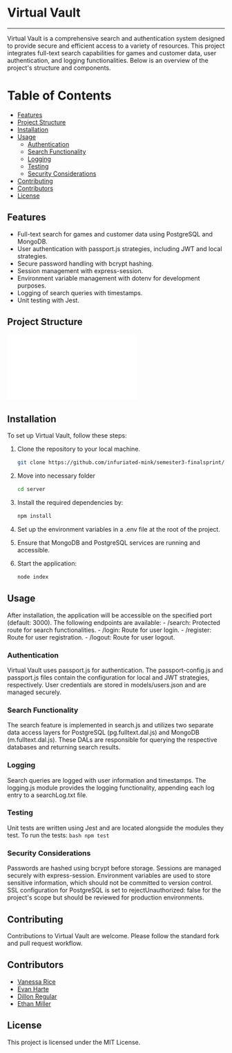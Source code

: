 # Virtual Vault

---

Virtual Vault is a comprehensive search and authentication system designed to provide secure and efficient access to a variety of resources. This project integrates full-text search capabilities for games and customer data, user authentication, and logging functionalities. Below is an overview of the project's structure and components.

# Table of Contents

- [Features](#features)
- [Project Structure](#project-structure)
- [Installation](#installation)
- [Usage](#usage)
  - [Authentication](#authentication)
  - [Search Functionality](#search-functionality)
  - [Logging](#logging)
  - [Testing](#testing)
  - [Security Considerations](#security-considerations)
- [Contributing](#contributing)
- [Contributors](#contributors)
- [License](#license)

## Features

- Full-text search for games and customer data using PostgreSQL and MongoDB.
- User authentication with passport.js strategies, including JWT and local strategies.
- Secure password handling with bcrypt hashing.
- Session management with express-session.
- Environment variable management with dotenv for development purposes.
- Logging of search queries with timestamps.
- Unit testing with Jest.

## Project Structure

![file-structure](file-structure.pdf)

## Installation

To set up Virtual Vault, follow these steps:

1. Clone the repository to your local machine.
   ```bash
   git clone https://github.com/infuriated-mink/semester3-finalsprint/
   ```
2. Move into necessary folder

   ```bash
   cd server
   ```

3. Install the required dependencies by:

   ```bash
   npm install
   ```

4. Set up the environment variables in a .env file at the root of the project.

5. Ensure that MongoDB and PostgreSQL services are running and accessible.
6. Start the application:
   ```bash
   node index
   ```

## Usage

After installation, the application will be accessible on the specified port (default: 3000). The following endpoints are available: - /search: Protected route for search functionalities. - /login: Route for user login. - /register: Route for user registration. - /logout: Route for user logout.

### Authentication

Virtual Vault uses passport.js for authentication. The passport-config.js and passport.js files contain the configuration for local and JWT strategies, respectively. User credentials are stored in models/users.json and are managed securely.

### Search Functionality

The search feature is implemented in search.js and utilizes two separate data access layers for PostgreSQL (pg.fulltext.dal.js) and MongoDB (m.fulltext.dal.js). These DALs are responsible for querying the respective databases and returning search results.

### Logging

Search queries are logged with user information and timestamps. The logging.js module provides the logging functionality, appending each log entry to a searchLog.txt file.

### Testing

Unit tests are written using Jest and are located alongside the modules they test. To run the tests:
`bash
    npm test
   `

### Security Considerations

Passwords are hashed using bcrypt before storage.
Sessions are managed securely with express-session.
Environment variables are used to store sensitive information, which should not be committed to version control.
SSL configuration for PostgreSQL is set to rejectUnauthorized: false for the project's scope but should be reviewed for production environments.

## Contributing

Contributions to Virtual Vault are welcome. Please follow the standard fork and pull request workflow.

## Contributors

- [Vanessa Rice](https://github.com/infuriated-mink)
- [Evan Harte](https://github.com/evanharte)
- [Dillon Regular](https://github.com/vapidsoup)
- [Ethan Miller](https://github.com/ethanmiller758)

## License

This project is licensed under the MIT License.
